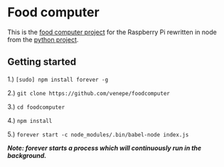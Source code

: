 # Food computer

This is the [food computer project](https://forum.openag.media.mit.edu/t/300-food-computer/2343) for the Raspberry Pi rewritten in node from the [python project](https://github.com/webbhm/OpenAg-MVP-II/tree/master/MVP).

## Getting started
1.) ```[sudo] npm install forever -g```

2.) ```git clone https://github.com/venepe/foodcomputer```

3.) ```cd foodcomputer```

4.) ```npm install```

5.) ```forever start -c node_modules/.bin/babel-node index.js ```

***Note: forever starts a process which will continuously run in the background.***
